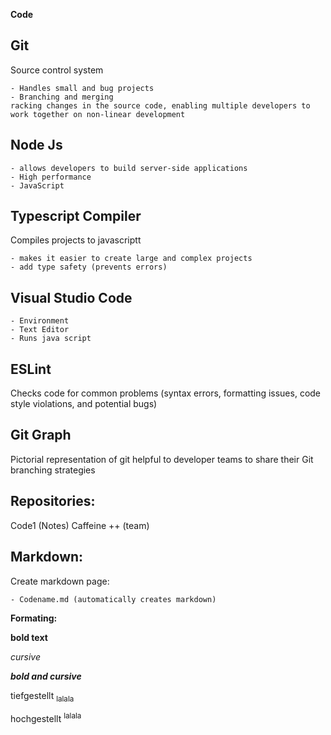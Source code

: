 __Code__ 
## Git

Source control system

	- Handles small and bug projects
	- Branching and merging
	racking changes in the source code, enabling multiple developers to work together on non-linear development
	
	
## Node Js

	- allows developers to build server-side applications 
	- High performance
	- JavaScript


## Typescript Compiler

Compiles projects to javascriptt

	- makes it easier to create large and complex projects
	- add type safety (prevents errors)

## Visual Studio Code

	- Environment
	- Text Editor
	- Runs java script

## ESLint

Checks code for common problems (syntax errors, formatting issues, code style violations, and potential bugs)

## Git Graph

Pictorial representation of git
 helpful to developer teams to share their Git branching strategies



## Repositories: 
Code1 (Notes)
Caffeine ++ (team)

## Markdown:

Create markdown page:

	- Codename.md (automatically creates markdown)

__Formating:__

__bold text__

_cursive_

___bold and cursive___

tiefgestellt <sub>lalala

hochgestellt <sup>lalala


